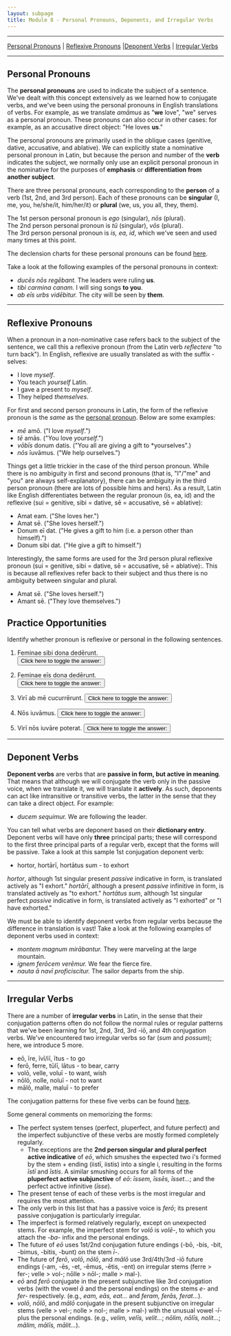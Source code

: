 ```yaml
---
layout: subpage
title: Module 8 - Personal Pronouns, Deponents, and Irregular Verbs
---
```


***

[Personal Pronouns](#personal-pronouns) \| [Reflexive Pronouns](#reflexive-pronouns) \|[Deponent Verbs](#deponent-verbs) \| [Irregular Verbs](#irregular-verbs)

***

## Personal Pronouns

The **personal pronouns** are used to indicate the subject of a sentence. We've dealt with this concept extensively as we learned how to conjugate verbs, and we've been using the personal pronouns in English translations of verbs. For example, as we translate *amāmus* as "**we** love", "we" serves as a personal pronoun. These pronouns can also occur in other cases: for example, as an accusative direct object: "He loves **us**."

The personal pronouns are primarily used in the oblique cases (genitive, dative, accusative, and ablative). We can explicitly state a nominative personal pronoun in Latin, but because the person and number of the **verb** indicates the subject, we normally only use an explicit personal pronoun in the nominative for the purposes of **emphasis** or **differentiation from another subject**.

There are three personal pronouns, each corresponding to the **person** of a verb (1st, 2nd, and 3rd person). Each of these pronouns can be **singular** (I, me, you, he/she/it, him/her/it) or **plural** (we, us, you all, they, them).

The 1st person personal pronoun is *ego* (singular), *nōs* (plural).  
The 2nd person personal pronoun is *tū* (singular), *vōs* (plural).  
The 3rd person personal pronoun is *is, ea, id*, which we've seen and used many times at this point.

The declension charts for these personal pronouns can be found [here](../../charts/0-pronoun-master/#personal).

Take a look at the following examples of the personal pronouns in context:

- *ducēs nōs regēbant.* The leaders were ruling **us**.
- *tibi carmina canam.* I will sing songs **to you**.
- *ab eīs urbs vidēbitur.* The city will be seen by **them**.

***

## Reflexive Pronouns

When a pronoun in a non-nominative case refers back to the subject of the sentence, we call this a reflexive pronoun (from the Latin verb *reflectere* "to turn back"). In English, reflexive are usually translated as with the suffix -selves:

- I love *myself*.
- You teach *yourself* Latin.
- I gave a present to *myself*.
- They helped *themselves*.

For first and second person pronouns in Latin, the form of the reflexive pronoun is the *same* as the [personal pronoun](https://dlibatique.github.io/LATN101-F19/notes/8-pers-pron-dep-irreg/#personal-pronouns). Below are some examples:

- *mē* amō. ("I love *myself*.")
- *tē* amās. ("You love *yourself*.")
- *vōbīs* donum datis. ("You all are giving a gift to *yourselves".)
- *nōs* īuvāmus. ("We help ourselves.")

Things get a little trickier in the case of the third person pronoun. While there is no ambiguity in first and second pronouns (that is, "I"/"me" and "you" are always self-explanatory), there can be ambiguity in the third person pronoun (there are lots of possible hims and hers). As a result, Latin like English differentiates between the regular pronoun (is, ea, id) and the reflexive (sui = genitive, sibi = dative, sē = accusative, sē = ablative):

- Amat eam. ("She loves her.")
- Amat sē. ("She loves herself.")
- Donum eī dat. ("He gives a gift to him (i.e. a person other than himself).")
- Donum sibi dat. ("He give a gift to himself.")

Interestingly, the same forms are used for the 3rd person plural reflexive pronoun (sui = genitive, sibi = dative, sē = accusative, sē = ablative):. This is because all reflexives refer back to their subject and thus there is no ambiguity between singular and plural.

- Amat sē. ("She loves herself.")
- Amant sē. ("They love themselves.")

## Practice Opportunities

Identify whether pronoun is reflexive or personal in the following sentences.

1. Feminae sibi dona dedērunt.  
<button onclick="toggleDisplay('prac1')">Click here to toggle the answer:</button> <span style="display: none;" id="prac1">reflexive</span>

2. Feminae eīs dona dedērunt.  
<button onclick="toggleDisplay('prac2')">Click here to toggle the answer:</button> <span style="display: none;" id="prac2">personal</span>

3. Virī ab mē cucurrērunt. <button onclick="toggleDisplay('prac3')">Click here to toggle the answer:</button> <span style="display: none;" id="prac3">personal</span>

4. Nōs iuvāmus. <button onclick="toggleDisplay('prac4')">Click here to toggle the answer:</button> <span style="display: none;" id="prac4">reflexive</span>

5. Virī nōs iuvāre poterat. <button onclick="toggleDisplay('prac5')">Click here to toggle the answer:</button> <span style="display: none;" id="prac5">personal</span>

***

## Deponent Verbs

**Deponent verbs** are verbs that are **passive in form, but active in meaning**. That means that although we will conjugate the verb only in the passive voice, when we translate it, we will translate it **actively**. As such, deponents can act like intransitive or transitive verbs, the latter in the sense that they can take a direct object. For example:

- *ducem sequimur.* We are following the leader.

You can tell what verbs are deponent based on their **dictionary entry**. Deponent verbs will have only **three** principal parts; these will correspond to the first three principal parts of a regular verb, except that the forms will be passive. Take a look at this sample 1st conjugation deponent verb:

- hortor, hortārī, hortātus sum - to exhort

*hortor*, although 1st singular present *passive* indicative in form, is translated actively as "I exhort." *hortārī*, although a present *passive* infinitive in form, is translated actively as "to exhort." *hortātus sum*, although 1st singular perfect *passive* indicative in form, is translated actively as "I exhorted" or "I have exhorted."

We must be able to identify deponent verbs from regular verbs because the difference in translation is vast! Take a look at the following examples of deponent verbs used in context:

- *montem magnum mirābantur.* They were marveling at the large mountain.
- *ignem ferōcem verēmur.* We fear the fierce fire.
- *nauta ā navī proficiscitur.* The sailor departs from the ship.

***

## Irregular Verbs

There are a number of **irregular verbs** in Latin, in the sense that their conjugation patterns often do not follow the normal rules or regular patterns that we've been learning for 1st, 2nd, 3rd, 3rd -iō, and 4th conjugation verbs. We've encountered two irregular verbs so far (*sum* and *possum*); here, we introduce 5 more.

- eō, īre, īvī/iī, ītus - to go
- ferō, ferre, tūlī, lātus - to bear, carry
- volō, velle, voluī - to want, wish
- nōlō, nolle, noluī - not to want
- mālō, malle, maluī - to prefer

The conjugation patterns for these five verbs can be found [here](../../charts/0-irreg-verb-master).

Some general comments on memorizing the forms:
- The perfect system tenses (perfect, pluperfect, and future perfect) and the imperfect subjunctive of these verbs are mostly formed completely regularly.
  - The exceptions are the **2nd person singular and plural perfect active indicative** of *eō*, which smushes the expected two i's formed by the stem + ending (iistī, iistis) into a single i, resulting in the forms *īstī* and *īstis*. A similar smushing occurs for all forms of the **pluperfect active subjunctive** of *eō*: *īssem, īssēs, īsset...*; and the perfect active infinitive (*īsse*).
- The present tense of each of these verbs is the most irregular and requires the most attention.
- The only verb in this list that has a passive voice is *ferō*; its present passive conjugation is particularly irregular.
- The imperfect is formed relatively regularly, except on unexpected stems. For example, the imperfect stem for *volō* is *volē-*, to which you attach the *-ba-* infix and the personal endings.
- The future of *eō* uses 1st/2nd conjugation future endings (-bō, -bis, -bit, -bimus, -bitis, -bunt) on the stem *ī-*.
- The future of *ferō*, *volō*, *nōlō*, and *mālō* use 3rd/4th/3rd -iō future endings (-am, -ēs, -et, -ēmus, -ētis, -ent) on irregular stems (ferre > fer-; velle > vol-; nōlle > nōl-; malle > mal-).
- *eō* and *ferō* conjugate in the present subjunctive like 3rd conjugation verbs (with the vowel *ā* and the personal endings) on the stems *e-* and *fer-* respectively. (e.g., *eam, eās, eat...* and *feram, ferās, ferat...*).
- *volō*, *nōlō*, and *mālō* conjugate in the present subjunctive on irregular stems (velle > vel-; nolle > nol-; malle > mal-) with the unusual vowel *-ī-* plus the personal endings. (e.g., *velim, velīs, velit...*; *nōlim, nōlīs, nolit...*; *mālim, mālīs, mālit...*).
